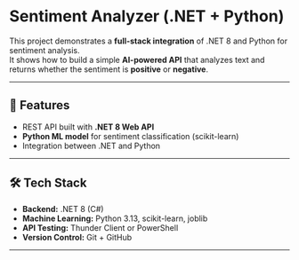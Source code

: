 # Sentiment Analyzer (.NET + Python)

This project demonstrates a **full-stack integration** of .NET 8 and Python for sentiment analysis.  
It shows how to build a simple **AI-powered API** that analyzes text and returns whether the sentiment is **positive** or **negative**.

---

## 🚀 Features

- REST API built with **.NET 8 Web API**
- **Python ML model** for sentiment classification (scikit-learn)
- Integration between .NET and Python

---

## 🛠 Tech Stack

- **Backend:** .NET 8 (C#)  
- **Machine Learning:** Python 3.13, scikit-learn, joblib  
- **API Testing:** Thunder Client or PowerShell 
- **Version Control:** Git + GitHub

---

